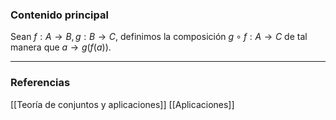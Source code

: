 ### Contenido principal

Sean $f: A \to B, g: B \to C$, definimos la composición $g \circ f: A \to C$ de tal manera que $a \to g(f(a))$.


--- 
### Referencias
[[Teoría de conjuntos y aplicaciones]]
[[Aplicaciones]]
